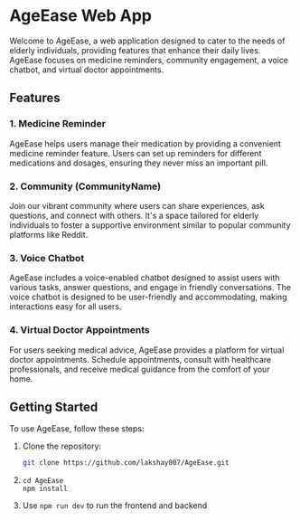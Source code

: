 # AgeEase Web App

Welcome to AgeEase, a web application designed to cater to the needs of elderly individuals, providing features that enhance their daily lives. AgeEase focuses on medicine reminders, community engagement, a voice chatbot, and virtual doctor appointments.

## Features

### 1. Medicine Reminder

AgeEase helps users manage their medication by providing a convenient medicine reminder feature. Users can set up reminders for different medications and dosages, ensuring they never miss an important pill.

### 2. Community (CommunityName)

Join our vibrant community where users can share experiences, ask questions, and connect with others. It's a space tailored for elderly individuals to foster a supportive environment similar to popular community platforms like Reddit.

### 3. Voice Chatbot

AgeEase includes a voice-enabled chatbot designed to assist users with various tasks, answer questions, and engage in friendly conversations. The voice chatbot is designed to be user-friendly and accommodating, making interactions easy for all users.

### 4. Virtual Doctor Appointments

For users seeking medical advice, AgeEase provides a platform for virtual doctor appointments. Schedule appointments, consult with healthcare professionals, and receive medical guidance from the comfort of your home.

## Getting Started

To use AgeEase, follow these steps:

1. Clone the repository:

   ```bash
   git clone https://github.com/lakshay007/AgeEase.git
2. ```cd AgeEase ```    
   ```npm install```     
3. Use ```npm run dev``` to run the frontend and backend
